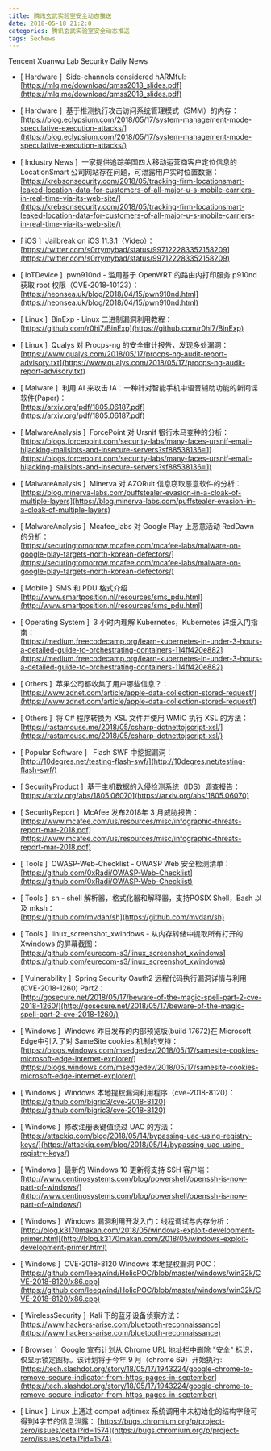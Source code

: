 ```yaml
---
title: 腾讯玄武实验室安全动态推送
date: 2018-05-18 21:2:0
categories: 腾讯玄武实验室安全动态推送
tags: SecNews
---
```


Tencent Xuanwu Lab Security Daily News  
* [ Hardware ]  Side-channels considered hARMful:   
[https://mlq.me/download/qmss2018_slides.pdf](https://mlq.me/download/qmss2018_slides.pdf)  

* [ Hardware ]  基于推测执行攻击访问系统管理模式（SMM）的内存：   
[https://blog.eclypsium.com/2018/05/17/system-management-mode-speculative-execution-attacks/](https://blog.eclypsium.com/2018/05/17/system-management-mode-speculative-execution-attacks/)  

* [ Industry News ]  一家提供追踪美国四大移动运营商客户定位信息的 LocationSmart 公司网站存在问题，可泄露用户实时位置数据：   
[https://krebsonsecurity.com/2018/05/tracking-firm-locationsmart-leaked-location-data-for-customers-of-all-major-u-s-mobile-carriers-in-real-time-via-its-web-site/](https://krebsonsecurity.com/2018/05/tracking-firm-locationsmart-leaked-location-data-for-customers-of-all-major-u-s-mobile-carriers-in-real-time-via-its-web-site/)  

* [ iOS ]  Jailbreak on iOS 11.3.1（Video）：   
[https://twitter.com/s0rrymybad/status/997122283352158209](https://twitter.com/s0rrymybad/status/997122283352158209)  

* [ IoTDevice ]  pwn910nd - 滥用基于 OpenWRT 的路由内打印服务 p910nd 获取 root 权限（CVE-2018-10123）：   
[https://neonsea.uk/blog/2018/04/15/pwn910nd.html](https://neonsea.uk/blog/2018/04/15/pwn910nd.html)  

* [ Linux ]  BinExp - Linux 二进制漏洞利用教程：   
[https://github.com/r0hi7/BinExp](https://github.com/r0hi7/BinExp)  

* [ Linux ]  Qualys 对 Procps-ng 的安全审计报告，发现多处漏洞：   
[https://www.qualys.com/2018/05/17/procps-ng-audit-report-advisory.txt](https://www.qualys.com/2018/05/17/procps-ng-audit-report-advisory.txt)  

* [ Malware ]  利用 AI 来攻击 IA：一种针对智能手机中语音辅助功能的新间谍软件(Paper)：   
[https://arxiv.org/pdf/1805.06187.pdf](https://arxiv.org/pdf/1805.06187.pdf)  

* [ MalwareAnalysis ]  ForcePoint 对 Ursnif 银行木马变种的分析：   
[https://blogs.forcepoint.com/security-labs/many-faces-ursnif-email-hijacking-mailslots-and-insecure-servers?sf88538136=1](https://blogs.forcepoint.com/security-labs/many-faces-ursnif-email-hijacking-mailslots-and-insecure-servers?sf88538136=1)  

* [ MalwareAnalysis ]  Minerva 对 AZORult 信息窃取恶意软件的分析：   
[https://blog.minerva-labs.com/puffstealer-evasion-in-a-cloak-of-multiple-layers](https://blog.minerva-labs.com/puffstealer-evasion-in-a-cloak-of-multiple-layers)  

* [ MalwareAnalysis ]  Mcafee_labs 对 Google Play 上恶意活动 RedDawn 的分析：   
[https://securingtomorrow.mcafee.com/mcafee-labs/malware-on-google-play-targets-north-korean-defectors/](https://securingtomorrow.mcafee.com/mcafee-labs/malware-on-google-play-targets-north-korean-defectors/)  

* [ Mobile ]  SMS 和 PDU 格式介绍：   
[http://www.smartposition.nl/resources/sms_pdu.html](http://www.smartposition.nl/resources/sms_pdu.html)  

* [ Operating System ]  3 小时内理解 Kubernetes，Kubernetes 详细入门指南：   
[https://medium.freecodecamp.org/learn-kubernetes-in-under-3-hours-a-detailed-guide-to-orchestrating-containers-114ff420e882](https://medium.freecodecamp.org/learn-kubernetes-in-under-3-hours-a-detailed-guide-to-orchestrating-containers-114ff420e882)  

* [ Others ]  苹果公司都收集了用户哪些信息？：   
[https://www.zdnet.com/article/apple-data-collection-stored-request/](https://www.zdnet.com/article/apple-data-collection-stored-request/)  

* [ Others ]  将 C# 程序转换为 XSL 文件并使用 WMIC 执行 XSL 的方法：   
[https://rastamouse.me/2018/05/csharp-dotnettojscript-xsl/](https://rastamouse.me/2018/05/csharp-dotnettojscript-xsl/)  

* [ Popular Software ]   Flash SWF 中挖掘漏洞：   
[http://10degres.net/testing-flash-swf/](http://10degres.net/testing-flash-swf/)  

* [ SecurityProduct ]  基于主机数据的入侵检测系统（IDS）调查报告：   
[https://arxiv.org/abs/1805.06070](https://arxiv.org/abs/1805.06070)  

* [ SecurityReport ]  McAfee 发布2018年 3 月威胁报告：    
[https://www.mcafee.com/us/resources/misc/infographic-threats-report-mar-2018.pdf](https://www.mcafee.com/us/resources/misc/infographic-threats-report-mar-2018.pdf)  

* [ Tools ]  OWASP-Web-Checklist - OWASP Web 安全检测清单：   
[https://github.com/0xRadi/OWASP-Web-Checklist](https://github.com/0xRadi/OWASP-Web-Checklist)  

* [ Tools ]  sh - shell 解析器，格式化器和解释器，支持POSIX Shell，Bash 以及 mksh：   
[https://github.com/mvdan/sh](https://github.com/mvdan/sh)  

* [ Tools ]  linux_screenshot_xwindows - 从内存转储中提取所有打开的 Xwindows 的屏幕截图：   
[https://github.com/eurecom-s3/linux_screenshot_xwindows](https://github.com/eurecom-s3/linux_screenshot_xwindows)  

* [ Vulnerability ]  Spring Security Oauth2 远程代码执行漏洞详情与利用(CVE-2018-1260) Part2：   
[http://gosecure.net/2018/05/17/beware-of-the-magic-spell-part-2-cve-2018-1260/](http://gosecure.net/2018/05/17/beware-of-the-magic-spell-part-2-cve-2018-1260/)  

* [ Windows ]  Windows 昨日发布的内部预览版(build 17672)在 Microsoft Edge中引入了对 SameSite cookies 机制的支持：   
[https://blogs.windows.com/msedgedev/2018/05/17/samesite-cookies-microsoft-edge-internet-explorer/](https://blogs.windows.com/msedgedev/2018/05/17/samesite-cookies-microsoft-edge-internet-explorer/)  

* [ Windows ]  Windows 本地提权漏洞利用程序（cve-2018-8120）：   
[https://github.com/bigric3/cve-2018-8120](https://github.com/bigric3/cve-2018-8120)  

* [ Windows ]  修改注册表键值绕过 UAC 的方法：   
[https://attackiq.com/blog/2018/05/14/bypassing-uac-using-registry-keys/](https://attackiq.com/blog/2018/05/14/bypassing-uac-using-registry-keys/)  

* [ Windows ]  最新的 Windows 10 更新将支持 SSH 客户端：   
[http://www.centinosystems.com/blog/powershell/openssh-is-now-part-of-windows/](http://www.centinosystems.com/blog/powershell/openssh-is-now-part-of-windows/)  

* [ Windows ]  Windows 漏洞利用开发入门：线程调试与内存分析：   
[http://blog.k3170makan.com/2018/05/windows-exploit-development-primer.html](http://blog.k3170makan.com/2018/05/windows-exploit-development-primer.html)  

* [ Windows ]  CVE-2018-8120 Windows 本地提权漏洞 POC：   
[https://github.com/leeqwind/HolicPOC/blob/master/windows/win32k/CVE-2018-8120/x86.cpp](https://github.com/leeqwind/HolicPOC/blob/master/windows/win32k/CVE-2018-8120/x86.cpp)  

* [ WirelessSecurity ]  Kali 下的蓝牙设备侦察方法：   
[https://www.hackers-arise.com/bluetooth-reconnaissance](https://www.hackers-arise.com/bluetooth-reconnaissance)  

* [ Browser ]  Google 宣布计划从 Chrome URL 地址栏中删除 "安全" 标识，仅显示锁定图标。该计划将于今年 9 月（chrome 69）开始执行: 
[https://tech.slashdot.org/story/18/05/17/1943224/google-chrome-to-remove-secure-indicator-from-https-pages-in-september](https://tech.slashdot.org/story/18/05/17/1943224/google-chrome-to-remove-secure-indicator-from-https-pages-in-september)  

* [ Linux ]  Linux 上通过 compat adjtimex 系统调用中未初始化的结构字段可得到4字节的信息泄露： 
[https://bugs.chromium.org/p/project-zero/issues/detail?id=1574](https://bugs.chromium.org/p/project-zero/issues/detail?id=1574)  

